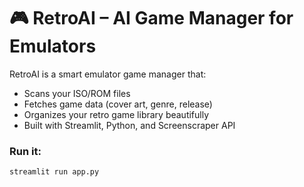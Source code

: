 # 🎮 RetroAI – AI Game Manager for Emulators

RetroAI is a smart emulator game manager that:
- Scans your ISO/ROM files
- Fetches game data (cover art, genre, release)
- Organizes your retro game library beautifully
- Built with Streamlit, Python, and Screenscraper API

### Run it:
```bash
streamlit run app.py
